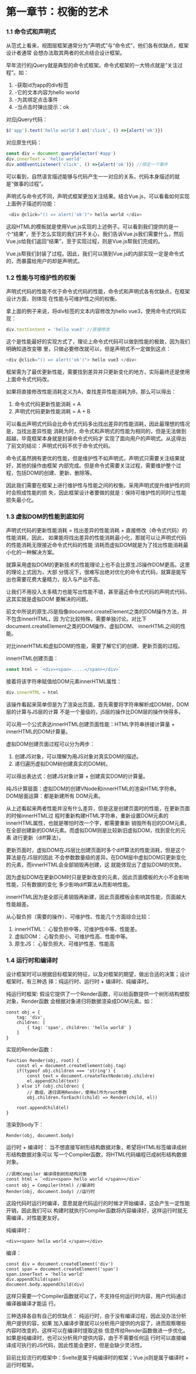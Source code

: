 # 第一章节：权衡的艺术

### 1.1 命令式和声明式

从范式上看来，视图层框架通常分为“声明式”与“命令式”，他们各有优缺点，框架设计者通常
会想办法取其两者的优点结合设计框架。

早年流行的jQuery就是典型的命令式框架。命令式框架的一大特点就是“关注过程”。如：

1. -获取id为app的div标签
2. -它的文本内容为hello world
3. -为其绑定点击事件
4. -当点击时弹出提示：ok
    
对应jQuery代码：
```js
$('app').text('hello world').on('click', () =>{alert('ok')})
``` 
对应原生代码：
```js
const div = document.querySelector('#app')
div.innerText = 'hello world'
div.addEventListener('click', () =>{alert('ok')}) //绑定一个事件
``` 
可以看到，自然语言描述能够与代码产生一一对应的关系，代码本身描述的就是“做事的过程”。

声明式与命令式不同，声明式框架更加关注结果。结合Vue.js，可以看看如何实现上面例子描述的功能：
```js
 <div @click="() => alert('ok')"> hello world </div>
```
这段HTML的模板就是使用Vue.js实现的上述例子。可以看到我们提供的是一个“结果”，至于怎么实现的我们并不关心，我们告诉Vue.js我们需要什么，然后Vue.js给我们返回“结果”，至于实现过程，则是Vue.js帮我们完成的。
    
Vue.js帮我们封装了过程。因此，我们可以猜到Vue.js的内部实现一定是命令式的，而暴露给用户的却是声明式。

### 1.2 性能与可维护性的权衡

声明式代码的性能不优于命令式代码的性能，命令式和声明式各有优缺点，在框架设计方面，则体现
在性能与可维护性之间的权衡。

拿上面的例子来说，将div标签的文本内容修改为hello vue3，使用命令式代码实现：

```js
div.textContent = 'hello vue3' //直接修改
```   
这个是性能最好的实现方式了，理论上命令式代码可以做到性能的极致，因为我们明确知道改变哪
里，只做必要修改就可以，但是声明式不一定做到这点：
```js
<div @click="() => alert('ok')"> hello vue3 </div>
```  
框架需为了最优更新性能，需要找到差异并只更新变化的地方，实际最终还是使用上面命令式代码改。

如果将直接修改性能消耗定义为A，查找差异性能消耗为B，那么可以得出：

1. 命令式代码更新性能消耗 = A
2. 声明式代码更新性能消耗 = A + B
    
可以看出声明式代码会比命令式代码多出找出差异的性能消耗，因此最理想的情况是，当找出差异性能
消耗为时，命令式和声明式的性能为相同的，但是无法做到超越，毕竟框架本身就是封装命令式代码才
实现了面向用户的声明式。从这得出了前文的结论：声明式代码不优于命令式代码。

命令式虽然拥有更优的性能，但是维护性不如声明式，声明式只需要关注结果就好，其他的操作由框架
内部完成。但是命令式需要关注过程，需要维护整个过程，包括DOM的创建、更新、删除等。

因此我们需要在框架上进行维护性与性能之间的权衡。采用声明式提升维护性的同时会照成性能的损
失，因此框架设计者要做的就是：保持可维护性的同时让性能损失最小化。

### 1.3 虚拟DOM的性能到底如何

声明式代码的更新性能消耗 = 找出差异的性能消耗 + 直接修改（命令式代码）的性能消耗，因此，
如果能将找出差异的性能消耗最小化，那就可以让声明式代码的性能消耗无限接近命令式代码的性能
消耗而虚拟DOM就是为了找出性能消耗最小化的一种解决方案。

就算采用虚拟DOM的更新技术的性能理论上也不会比原生JS操作DOM更高。这里的理论上式因为，大部
分情况下，很难写出绝对优化的命令式代码，就算是能写出也需要花费大量精力，投入与产出不高。

让我们不用投入太多精力也能写出性能不错，甚至逼近命令式代码的声明式代码，这其实就是虚拟DOM
要解决的问题。

前文中所说的原生JS是指像document.createElement之类的DOM操作方法，并不包含innerHTML，因
为它比较特殊，需要单独讨论。对比下document.createElement之类的DOM操作、虚拟DOM、
innerHTML之间的性能。

对比innerHTML和虚拟DOM的性能，需要了解它们的创建、更新页面的过程。
            
innerHTML创建页面：
```js        
const html = `<div><span>.....</span></div>`
```       
接着将该字符串赋值给DOM元素innerHTML属性： 
```js
div.innerHTML = html
```
该操作看起来简单但是为了渲染出页面，首先需要将字符串解析成DOM树，DOM层的计算与JS层的计算
不是一个量级的，jS层的操作比DOM层的操作快得多。

可以用一个公式表达innerHTML创建页面性能：HTML字符串拼接计算量 + innerHTML的DOM计算量。

虚拟DOM创建页面过程可以分为两步：
        
1. 创建JS对象，可以理解为用JS对象对真实DOM的描述。
2. 递归遍历虚拟DOM树创建真实的DOM树。

可以得出表达式：创建JS对象计算 + 创建真实DOM的计算量。

纯JS计算层面：虚拟DOM的创建VNode和innerHTML的渲染HTML字符串。DOM层面运算：都是新建所有
DOM元素。

从上述看起来两者性能并没有什么差异，但是这是创建页面时的性能，在更新页面的时候innerHTML过
程时重新构建HTML字符串，重新设置DOM元素的innerHTML属性，也就是哪怕时改一个字，都需要重新
销毁所有旧的DOM元素，在全部创建新的DOM元素。而虚拟DOM则是比较新旧虚拟DOM，找到变化的元素
进行更新（diff算法）。

更新页面时，虚拟DOM在JS层比创建页面时多个diff算法的性能消耗，但是这个算法是在JS层的因此
不会参数数量级的差异。在DOM层中虚拟DOM只更新变化的元素，而innerHTML会全部销毁再创建，这
就能体现出了虚拟DOM的优势。

因为虚拟DOM在更新DOM时只是更新改变的元素，因此页面模板的大小不会影响性能，只有数据的变化
多少影响diff算法从而影响性能。

innerHTML因为是全部元素销毁再新建，因此页面模板会影响其性能，页面越大性能越差。

从心智负担（需要的操作）、可维护性、性能几个方面综合比较：
1. innerHTML： 心智负担中等，可维护性中等、性能差。
2. 虚拟DOM： 心智负担小、可维护性高、性能中等。
3. 原生JS： 心智负担大、可维护性差、性能高

### 1.4 运行时和编译时

设计框架时可以根据目标框架的特征，以及对框架的期望，做出合适的决策；设计框架时，有三种选
择：纯运行时、运行时 + 编译时、纯编译时。

纯运行时框架: 假设它提供了一个Render函数，可以给函数提供一个树形结构塑胶对象，Render函数
会根据对象递归将数据渲染成DOM元素。如：
``` JS
const obj = {
    tag: 'div',
    children: [
        { tag: 'span', children: 'hello world' }
    ]
}
```
实现的Render函数：
```JS
function Render(obj, root) {
    const el = document.createElement(obj.tag)
    if(typeof obj.children === 'string') {
        const text = document.createTextNode(obj.childre)
        el.appendChild(text)
    } else if (obj.children) {
        // 数组，递归调用Render，使用el作为root参数
        obj.children.forEach((child) => Render(child, el))
    
    root.appendChild(el)
}
```

渲染到body下： 
```JS
Render(obj, document.body)
```
运行时 + 编译时： 当不想直接写树形结构数据对象，希望将HTML标签编译成树形结构数据对象可以
写一个Compiler函数，将HTML代码编程已成树形结构数据对象。
```JS
//调用Compiler 编译得到树形结构对象
const html = `<div><span> hello world </span></div>`
const obj = Compiler(html) //编译时
Render(obj, document.body) //运行时
```
这段代码时运行时编译，意思就是代码运行的时候才开始编译，这会产生一定性能开销，因此我们可以
构建时就执行Compiler函数将内容编译好，这样运行时就无需编译，对性能更友好。

纯编译时： 
```JS
<div><span> hello world </span></div>
```
编译： 
```JS
const div = document.createElement('div')
const span = document.createElement('span')
span.innerText = 'hello world'
div.appendChild(span)
document.body.appendChild(div)
```
这样只需要一个Compiler函数就可以了，不支持任何运行时内容，用户代码通过编译器编译才能运
行。

三种选择各自有自己的优缺点： 纯运行时，由于没有编译过程，因此没办法分析用户提供的容，如果
加入编译步骤就可以分析用户提供的内容了，进而观察哪些内容时改变的，这样可以在编译时提取这些
信息传给Render函数做进一步优化。如果是纯编译时，也可以分析用户提供内容，由于不需要任何运
行时可以直接编译成可执行的JS代码，因此性能会更好，但是会缺少灵活性。

目前比较流行的框架中：Svelte是属于纯编译时的框架；Vue.js则是属于编译时 + 运行时框架。





